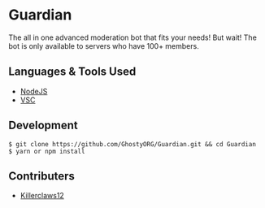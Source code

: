 # Guardian


The all in one advanced moderation bot that fits your needs! But wait! The bot is only available to servers who have 100+ members.

## Languages & Tools Used

- [NodeJS](https://node.js.org/)
- [VSC](https://code.visualstudio.com/download)

## Development

```shell
$ git clone https://github.com/GhostyORG/Guardian.git && cd Guardian
$ yarn or npm install
```

## Contributers

- [Killerclaws12](https://github.com/killerclaws12)
